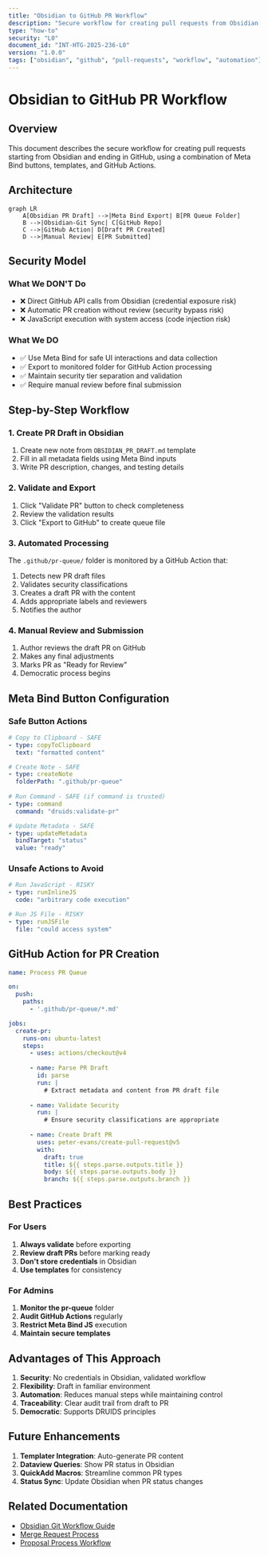 ```yaml
---
title: "Obsidian to GitHub PR Workflow"
description: "Secure workflow for creating pull requests from Obsidian using Meta Bind buttons, templates, and GitHub Actions."
type: "how-to"
security: "L0"
document_id: "INT-HTG-2025-236-L0"
version: "1.0.0"
tags: ["obsidian", "github", "pull-requests", "workflow", "automation"]
---
```


# Obsidian to GitHub PR Workflow

## Overview

This document describes the secure workflow for creating pull requests starting from Obsidian and ending in GitHub, using a combination of Meta Bind buttons, templates, and GitHub Actions.

## Architecture

```mermaid
graph LR
    A[Obsidian PR Draft] -->|Meta Bind Export| B[PR Queue Folder]
    B -->|Obsidian-Git Sync| C[GitHub Repo]
    C -->|GitHub Action| D[Draft PR Created]
    D -->|Manual Review| E[PR Submitted]
```

## Security Model

### What We DON'T Do

- ❌ Direct GitHub API calls from Obsidian (credential exposure risk)
- ❌ Automatic PR creation without review (security bypass risk)
- ❌ JavaScript execution with system access (code injection risk)

### What We DO

- ✅ Use Meta Bind for safe UI interactions and data collection
- ✅ Export to monitored folder for GitHub Action processing
- ✅ Maintain security tier separation and validation
- ✅ Require manual review before final submission

## Step-by-Step Workflow

### 1. Create PR Draft in Obsidian

1. Create new note from `OBSIDIAN_PR_DRAFT.md` template
2. Fill in all metadata fields using Meta Bind inputs
3. Write PR description, changes, and testing details

### 2. Validate and Export

1. Click "Validate PR" button to check completeness
2. Review the validation results
3. Click "Export to GitHub" to create queue file

### 3. Automated Processing

The `.github/pr-queue/` folder is monitored by a GitHub Action that:

1. Detects new PR draft files
2. Validates security classifications
3. Creates a draft PR with the content
4. Adds appropriate labels and reviewers
5. Notifies the author

### 4. Manual Review and Submission

1. Author reviews the draft PR on GitHub
2. Makes any final adjustments
3. Marks PR as "Ready for Review"
4. Democratic process begins

## Meta Bind Button Configuration

### Safe Button Actions

```yaml
# Copy to Clipboard - SAFE
- type: copyToClipboard
  text: "formatted content"

# Create Note - SAFE
- type: createNote
  folderPath: ".github/pr-queue"
  
# Run Command - SAFE (if command is trusted)
- type: command
  command: "druids:validate-pr"

# Update Metadata - SAFE
- type: updateMetadata
  bindTarget: "status"
  value: "ready"
```

### Unsafe Actions to Avoid

```yaml
# Run JavaScript - RISKY
- type: runInlineJS
  code: "arbitrary code execution"

# Run JS File - RISKY  
- type: runJSFile
  file: "could access system"
```

## GitHub Action for PR Creation

```yaml
name: Process PR Queue

on:
  push:
    paths:
      - '.github/pr-queue/*.md'

jobs:
  create-pr:
    runs-on: ubuntu-latest
    steps:
      - uses: actions/checkout@v4
      
      - name: Parse PR Draft
        id: parse
        run: |
          # Extract metadata and content from PR draft file
          
      - name: Validate Security
        run: |
          # Ensure security classifications are appropriate
          
      - name: Create Draft PR
        uses: peter-evans/create-pull-request@v5
        with:
          draft: true
          title: ${{ steps.parse.outputs.title }}
          body: ${{ steps.parse.outputs.body }}
          branch: ${{ steps.parse.outputs.branch }}
```

## Best Practices

### For Users

1. **Always validate** before exporting
2. **Review draft PRs** before marking ready
3. **Don't store credentials** in Obsidian
4. **Use templates** for consistency

### For Admins

1. **Monitor the pr-queue** folder
2. **Audit GitHub Actions** regularly  
3. **Restrict Meta Bind JS** execution
4. **Maintain secure templates**

## Advantages of This Approach

1. **Security**: No credentials in Obsidian, validated workflow
2. **Flexibility**: Draft in familiar environment
3. **Automation**: Reduces manual steps while maintaining control
4. **Traceability**: Clear audit trail from draft to PR
5. **Democratic**: Supports DRUIDS principles

## Future Enhancements

1. **Templater Integration**: Auto-generate PR content
2. **Dataview Queries**: Show PR status in Obsidian
3. **QuickAdd Macros**: Streamline common PR types
4. **Status Sync**: Update Obsidian when PR status changes

## Related Documentation

- [Obsidian Git Workflow Guide](../../implement/workflows/git-workflow-guide.md)
- [Merge Request Process](../../implement/obsidian-setup/merge-request-process.md)
- [Proposal Process Workflow](../../implement/workflows/proposal-process.md)
